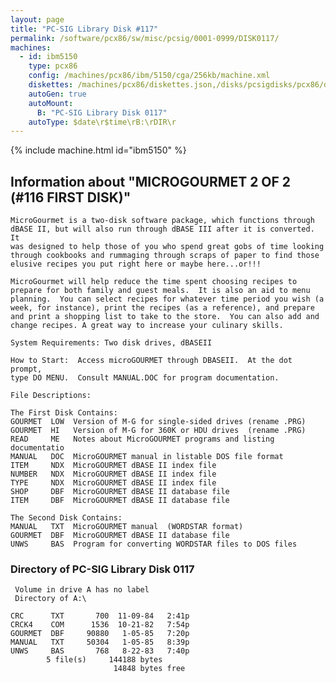 ```yaml
---
layout: page
title: "PC-SIG Library Disk #117"
permalink: /software/pcx86/sw/misc/pcsig/0001-0999/DISK0117/
machines:
  - id: ibm5150
    type: pcx86
    config: /machines/pcx86/ibm/5150/cga/256kb/machine.xml
    diskettes: /machines/pcx86/diskettes.json,/disks/pcsigdisks/pcx86/diskettes.json
    autoGen: true
    autoMount:
      B: "PC-SIG Library Disk 0117"
    autoType: $date\r$time\rB:\rDIR\r
---
```


{% include machine.html id="ibm5150" %}

## Information about "MICROGOURMET 2 OF 2  (#116 FIRST DISK)"

    MicroGourmet is a two-disk software package, which functions through
    dBASE II, but will also run through dBASE III after it is converted. It
    was designed to help those of you who spend great gobs of time looking
    through cookbooks and rummaging through scraps of paper to find those
    elusive recipes you put right here or maybe here...or!!!
    
    MicroGourmet will help reduce the time spent choosing recipes to
    prepare for both family and guest meals.  It is also an aid to menu
    planning.  You can select recipes for whatever time period you wish (a
    week, for instance), print the recipes (as a reference), and prepare
    and print a shopping list to take to the store.  You can also add and
    change recipes. A great way to increase your culinary skills.
    
    System Requirements: Two disk drives, dBASEII
    
    How to Start:  Access microGOURMET through DBASEII.  At the dot prompt,
    type DO MENU.  Consult MANUAL.DOC for program documentation.
    
    File Descriptions:
    
    The First Disk Contains:
    GOURMET  LOW  Version of M-G for single-sided drives (rename .PRG)
    GOURMET  HI   Version of M-G for 360K or HDU drives  (rename .PRG)
    READ     ME   Notes about MicroGOURMET programs and listing documentatio
    MANUAL   DOC  MicroGOURMET manual in listable DOS file format
    ITEM     NDX  MicroGOURMET dBASE II index file
    NUMBER   NDX  MicroGOURMET dBASE II index file
    TYPE     NDX  MicroGOURMET dBASE II index file
    SHOP     DBF  MicroGOURMET dBASE II database file
    ITEM     DBF  MicroGOURMET dBASE II database file
    
    The Second Disk Contains:
    MANUAL   TXT  MicroGOURMET manual  (WORDSTAR format)
    GOURMET  DBF  MicroGOURMET dBASE II database file
    UNWS     BAS  Program for converting WORDSTAR files to DOS files

### Directory of PC-SIG Library Disk 0117

     Volume in drive A has no label
     Directory of A:\

    CRC      TXT       700  11-09-84   2:41p
    CRCK4    COM      1536  10-21-82   7:54p
    GOURMET  DBF     90880   1-05-85   7:20p
    MANUAL   TXT     50304   1-05-85   8:39p
    UNWS     BAS       768   8-22-83   7:40p
            5 file(s)     144188 bytes
                           14848 bytes free
